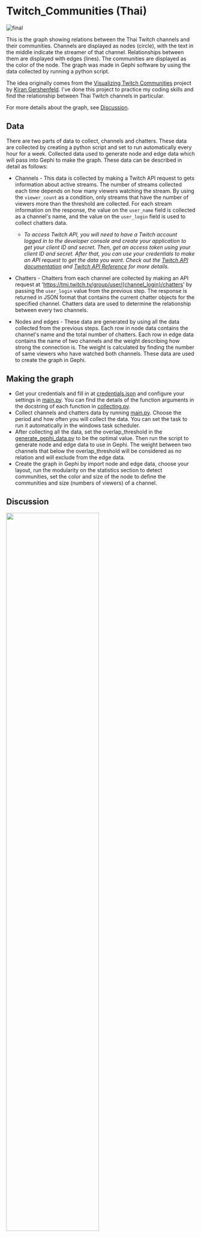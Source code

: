 # Twitch_Communities (Thai)

![final](./visualization/final.png)

This is the graph showing relations between the Thai Twitch channels and their communities. Channels are displayed as nodes (circle), with the text in the middle indicate the streamer of that channel. Relationships between them are displayed with edges (lines). The communities are displayed as the color of the node. The graph was made in Gephi software by using the data collected by running a python script.

The idea originally comes from the [Visualizing Twitch Communities](https://github.com/KiranGershenfeld/VisualizingTwitchCommunities) project by [Kiran Gershenfeld](https://github.com/KiranGershenfeld). I've done this project to practice my coding skills and find the relationship between Thai Twitch channels in particular.

For more details about the graph, see [Discussion](#discussion).

## Data

There are two parts of data to collect, channels and chatters. These data are collected by creating a python script and set to run automatically every hour for a week. Collected data used to generate node and edge data which will pass into Gephi to make the graph. These data can be described in detail as follows:

- Channels - This data is collected by making a Twitch API request to gets information about active streams. The number of streams collected each time depends on how many viewers watching the stream. By using the `viewer_count` as a condition, only streams that have the number of viewers more than the threshold are collected. For each stream information on the response, the value on the `user_name` field is collected as a channel's name, and the value on the `user_login` field is used to collect chatters data.
  - _To access Twitch API, you will need to have a Twitch account logged in to the developer console and create your application to get your client ID and secret. Then, get an access token using your client ID and secret. After that, you can use your credentials to make an API request to get the data you want. Check out the [Twitch API documentation](https://dev.twitch.tv/docs/api) and [Twitch API Reference](https://dev.twitch.tv/docs/api/reference) for more details._

- Chatters - Chatters from each channel are collected by making an API request at 'https://tmi.twitch.tv/group/user/{channel_login}/chatters' by passing the `user_login` value from the previous step. The response is returned in JSON format that contains the current chatter objects for the specified channel. Chatters data are used to determine the relationship between every two channels.

- Nodes and edges - These data are generated by using all the data collected from the previous steps. Each row in node data contains the channel's name and the total number of chatters. Each row in edge data contains the name of two channels and the weight describing how strong the connection is. The weight is calculated by finding the number of same viewers who have watched both channels. These data are used to create the graph in Gephi.

## Making the graph

- Get your credentials and fill in at [credentials.json](./data/credentials.json) and configure your settings in [main.py](./code/main.py). You can find the details of the function arguments in the docstring of each function in [collecting.py](./code/collecting.py).
- Collect channels and chatters data by running [main.py](./code/main.py). Choose the period and how often you will collect the data. You can set the task to run it automatically in the windows task scheduler.
- After collecting all the data, set the overlap_threshold in the [generate_gephi_data.py](./code/generate_gephi_data.py) to be the optimal value. Then run the script to generate node and edge data to use in Gephi. The weight between two channels that below the overlap_threshold will be considered as no relation and will exclude from the edge data.
- Create the graph in Gephi by import node and edge data, choose your layout, run the modularity on the statistics section to detect communities, set the color and size of the node to define the communities and size (numbers of viewers) of a channel.

## Discussion

<img src="./visualization/output.png" width="70%" height="70%">

This is the output from generating the graph in Gephi. The placement of node is done by Force Atlas layout algorithm and extract the community by calculating Modularity. 
From the result, the nodes with the same color can be assumed that these channels have been watched by the same group of viewers. Another thing to notice is most of the nodes that have many connections are placed close to the center while the nodes that have few connections are placed further from the center.

<img src="./visualization/output.png" width="50%" height="50%">

I've made a table and name the community for each color by finding related characteristics between the channel in the community. From my observation, most of the nodes from the same color are streamed the same games. So I name the communities name based on the game they played.

_Note that the result depends on the data collected on 2 through 9 July 2021. Therefore, the things that are happening nowadays may not match the results._